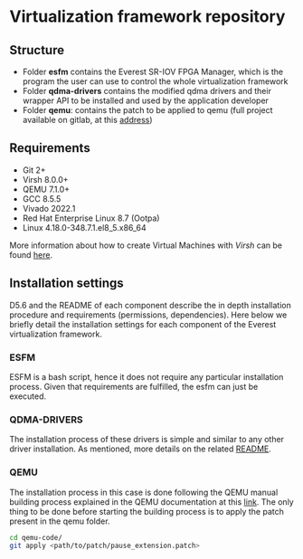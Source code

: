 # Virtualization framework repository
## Structure
- Folder **esfm** contains the Everest SR-IOV FPGA Manager, which is the program the user can use to control the whole virtualization framework
- Folder **qdma-drivers** contains the modified qdma drivers and their wrapper API to be installed and used by the application developer
- Folder **qemu**: contains the patch to be applied to qemu (full project available on gitlab, at this [address](https://github.com/qemu/qemu))

## Requirements
- Git 2+
- Virsh 8.0.0+
- QEMU 7.1.0+
- GCC 8.5.5
- Vivado 2022.1
- Red Hat Enterprise Linux 8.7 (Ootpa)
- Linux 4.18.0-348.7.1.el8_5.x86_64

More information about how to create Virtual Machines with *Virsh* can be found [here](https://medium.com/@art.vasilyev/use-ubuntu-cloud-image-with-kvm-1f28c19f82f8).

## Installation settings
D5.6 and the README of each component describe the in depth installation procedure and requirements (permissions, dependencies).
Here below we briefly detail the installation settings for each component of the Everest virtualization framework.

### ESFM
ESFM is a bash script, hence it does not require any particular installation process.
Given that requirements are fulfilled, the esfm can just be executed.

### QDMA-DRIVERS
The installation process of these drivers is simple and similar to any other driver installation. As mentioned, more details on the related [README](https://code.it4i.cz/everest/qdma_drivers/-/blob/everest/README.md?ref_type=heads).

### QEMU
The installation process in this case is done following the QEMU manual building process explained in the QEMU documentation at this [link](https://www.qemu.org/docs/master/devel/build-system.html).
The only thing to be done before starting the building process is to apply the patch present in the qemu folder.

```bash
cd qemu-code/
git apply <path/to/patch/pause_extension.patch>
```
